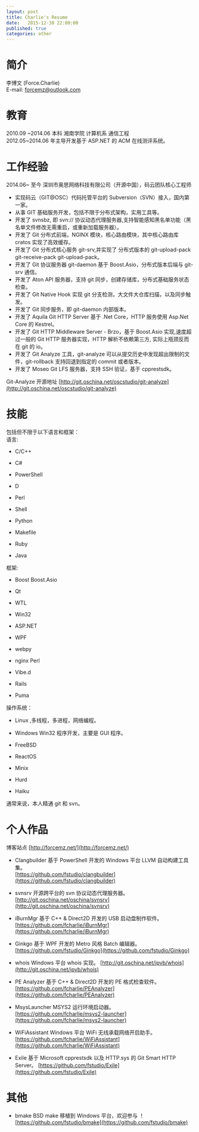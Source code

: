 ```yaml
---
layout: post
title: Charlie's Resume
date:   2015-12-30 22:00:00
published: true
categories: other
---
```



# 简介

李博文 (Force.Charlie)  
E-mail: forcemz@outlook.com  


# 教育

2010.09 ~2014.06 本科 湘南学院 计算机系 通信工程  
2012.05~2014.06 年主导开发基于 ASP.NET 的 ACM 在线测评系统。

# 工作经验

2014.06~ 至今 深圳市奥思网络科技有限公司（开源中国），码云团队核心工程师

- 实现码云（GIT@OSC）代码托管平台的 Subversion（SVN）接入，国内第一家。
- 从事 GIT 基础服务开发，包括不限于分布式架构，实用工具等。
- 开发了 svnsbz, 即 svn:// 协议动态代理服务器,支持智能感知黑名单功能（黑名单文件修改无需重启，或重新加载服务器）。
- 开发了 Git 分布式前端，NGINX 模块，核心路由模块，其中核心路由库 cratos 实现了高效缓存。
- 开发了 Git 分布式核心服务 git-srv,并实现了 分布式版本的 git-upload-pack git-receive-pack git-upload-pack。
- 开发了 Git 协议服务器 git-daemon 基于 Boost.Asio，分布式版本后端与 git-srv 通信。
- 开发了 Aton API 服务器，支持 git 同步，创建存储库，分布式基础服务状态检查。
- 开发了 Git Native Hook 实现 git 分支检测，大文件大仓库扫描，以及同步触发。
- 开发了 Git 同步服务，即 git-daemon 内部版本。
- 开发了 Aquila Git HTTP Server 基于 .Net Core，HTTP 服务使用 Asp.Net Core 的 Kestrel。
- 开发了 Git HTTP Middleware Server - Brzo，基于 Boost.Asio 实现,速度超过一般的 Git HTTP 服务器实现，HTTP 解析不依赖第三方, 实际上瓶颈反而在 git 的 io。
- 开发了 Git Analyze 工具，git-analyze 可以从提交历史中发现超出限制的文件，git-rollback 支持回退到指定的 commit 或者版本。
- 开发了 Moseo Git LFS 服务器，支持 SSH 验证，基于 cpprestsdk。

Git-Analyze 开源地址 [http://git.oschina.net/oscstudio/git-analyze](http://git.oschina.net/oscstudio/git-analyze)


# 技能

包括但不限于以下语言和框架：  
语言:

- C/C++

- C#

- PowerShell

- D

- Perl

- Shell

- Python

- Makefile

- Ruby

- Java


框架:

- Boost Boost.Asio

- Qt  

- WTL

- Win32  

- ASP.NET

- WPF

- webpy

- nginx Perl

- Vibe.d

- Rails  

- Puma  

 操作系统：

- Linux ,多线程，多进程，网络编程。

- Windows Win32 程序开发，主要是 GUI 程序。  

- FreeBSD

- ReactOS

- Minix  

- Hurd  

- Haiku  


通常来说，本人精通 git 和 svn。  


# 个人作品

博客站点 [http://forcemz.net/](http://forcemz.net/)

- Clangbuilder 基于 PowerShell 开发的 Windows 平台 LLVM 自动构建工具集。  
   [https://github.com/fstudio/clangbuilder](https://github.com/fstudio/clangbuilder)

- svnsrv 开源跨平台的 svn 协议动态代理服务器。  
   [http://git.oschina.net/oschina/svnsrv](http://git.oschina.net/oschina/svnsrv)

- iBurnMgr 基于 C++ & Direct2D 开发的 USB 启动盘制作软件。  
   [https://github.com/fcharlie/iBurnMgr](https://github.com/fcharlie/iBurnMgr)

- Ginkgo 基于 WPF 开发的 Metro 风格 Batch 编辑器。  
   [https://github.com/fstudio/Ginkgo](https://github.com/fstudio/Ginkgo)

- whois Windows 平台 whois 实现。
   [http://git.oschina.net/ipvb/whois](http://git.oschina.net/ipvb/whois)

- PE Analyzer 基于 C++ & Direct2D 开发的 PE 格式检查软件。  
   [https://github.com/fcharlie/PEAnalyzer](https://github.com/fcharlie/PEAnalyzer)

- MsysLauncher MSYS2 运行环境启动器。  
   [https://github.com/fcharlie/msys2-launcher](https://github.com/fcharlie/msys2-launcher)

- WiFiAssistant Windows 平台 WiFi 无线承载网络开启助手。  
   [https://github.com/fcharlie/WiFiAssistant](https://github.com/fcharlie/WiFiAssistant)

- Exile 基于 Microsoft cpprestsdk 以及 HTTP.sys 的 Git Smart HTTP Server。
   [https://github.com/fstudio/Exile](https://github.com/fstudio/Exile)

# 其他

- bmake BSD make 移植到 Windows 平台，欢迎参与 ！ [https://github.com/fstudio/bmake](https://github.com/fstudio/bmake)   
